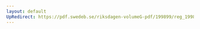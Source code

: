 ```yaml
---
layout: default
UpRedirect: https://pdf.swedeb.se/riksdagen-volumeG-pdf/199899/reg_199899/reg_199899_0077.pdf
---
```

